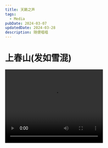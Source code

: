 ```yaml
---
title: 天籁之声
tags:
  - Media
pubDate: 2024-03-07
updatedDate: 2024-03-28
description: 随便唱唱
---
```

# 上春山(发如雪混)
<video width="320" height="240" controls src="/static/media/shangchunshan.mp4" type="video/mp4">
</video>